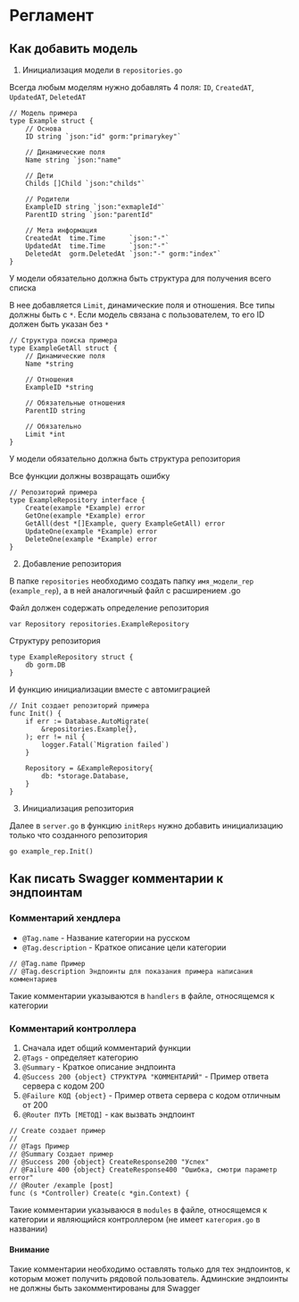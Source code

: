 # Регламент

## Как добавить модель

1. Инициализация модели в `repositories.go`

Всегда любым моделям нужно добавлять 4 поля: `ID`, `CreatedAT`, `UpdatedAT`, `DeletedAT`

```golang
// Модель примера
type Example struct {
	// Основа
	ID string `json:"id" gorm:"primarykey"`

	// Динамические поля
	Name string `json:"name"

	// Дети
	Childs []Child `json:"childs"`

	// Родители
	ExampleID string `json:"exmapleId"`
	ParentID string `json:"parentId"

	// Мета информация
	CreatedAt  time.Time      `json:"-"`
	UpdatedAt  time.Time      `json:"-"`
	DeletedAt  gorm.DeletedAt `json:"-" gorm:"index"`
}
```

У модели обязательно должна быть структура для получения всего списка

В нее добавляется `Limit`, динамические поля и отношения. Все типы должны быть с `*`. Если модель связана с пользователем,
то его ID должен быть указан без `*`

```golang
// Структура поиска примера
type ExampleGetAll struct {
	// Динамические поля
	Name *string

	// Отношения
	ExampleID *string

	// Обязательные отношения
	ParentID string

	// Обязательно
	Limit *int
}
```

У модели обязательно должна быть структура репозитория

Все функции должны возвращать ошибку

```golang
// Репозиторий примера
type ExampleRepository interface {
	Create(example *Example) error
	GetOne(example *Example) error
	GetAll(dest *[]Example, query ExampleGetAll) error
	UpdateOne(example *Example) error
	DeleteOne(example *Example) error
}
```

2. Добавление репозитория

В папке `repositories` необходимо создать папку `имя_модели_rep` (`example_rep`),
а в ней аналогичный файл с расширением .go

Файл должен содержать определение репозитория

```golang
var Repository repositories.ExampleRepository
```

Структуру репозитория

```golang
type ExampleRepository struct {
	db gorm.DB
}
```

И функцию инициализации вместе с автомиграцией

```golang
// Init создает репозиторий примера
func Init() {
	if err := Database.AutoMigrate(
		&repositories.Example{},
	); err != nil {
		logger.Fatal(`Migration failed`)
	}

	Repository = &ExampleRepository{
		db: *storage.Database,
	}
}
```

3. Инициализация репозитория

Далее в `server.go` в функцию `initReps` нужно добавить инициализацию только что созданного репозитория

```golang
go example_rep.Init()
```

## Как писать Swagger комментарии к эндпоинтам

### Комментарий хендлера

- `@Tag.name` - Название категории на русском
- `@Tag.description` - Краткое описание цели категории

```golang
// @Tag.name Пример
// @Tag.description Эндпоинты для показания примера написания комментариев
```

Такие комментарии указываются в `handlers` в файле, относящемся к категории

### Комментарий контроллера

1. Сначала идет общий комментарий функции
2. `@Tags` - определяет категорию
3. `@Summary` - Краткое описание эндпоинта
4. `@Success 200 {object} СТРУКТУРА "КОММЕНТАРИЙ"` - Пример ответа сервера с кодом 200
5. `@Failure КОД {object}` - Пример ответа сервера с кодом отличным от 200
6. `@Router ПУТЬ [МЕТОД]` - как вызвать эндпоинт

```golang
// Create создает пример
//
// @Tags Пример
// @Summary Создает пример
// @Success 200 {object} CreateResponse200 "Успех"
// @Failure 400 {object} CreateResponse400 "Ошибка, смотри параметр error"
// @Router /example [post]
func (s *Controller) Create(c *gin.Context) {
```

Такие комментарии указываюся в `modules` в файле, относящемся к категории и являющийся контроллером (не имеет `категория.go` в названии)

#### Внимание

Такие комментарии необходимо оставлять только для тех эндпоинтов, к которым может получить рядовой пользователь. Админские эндпоинты не должны быть закомментированы для Swagger